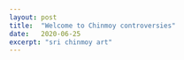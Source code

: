 ```yaml
---
layout: post
title:  "Welcome to Chinmoy controversies"
date:   2020-06-25
excerpt: "sri chinmoy art"
---
```

